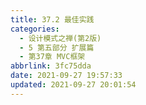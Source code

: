 ```yaml
---
title: 37.2 最佳实践
categories: 
  - 设计模式之禅(第2版)
  - 5 第五部分 扩展篇
  - 第37章 MVC框架
abbrlink: 3fc75dda
date: 2021-09-27 19:57:33
updated: 2021-09-27 20:01:54
---
```

